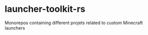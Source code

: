 # launcher-toolkit-rs

Monorepos containing different projets related to custom Minecraft launchers
